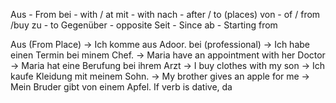 Aus - From
bei - with / at
mit - with
nach - after / to (places)
von - of / from /buy
zu - to 
Gegenüber - opposite
Seit - Since
ab - Starting from

Aus (From Place) -> Ich komme aus Adoor.
bei (professional) -> Ich habe einen Termin bei minem Chef.
							 -> Maria have an appointment with her Doctor -> Maria hat eine Berufung bei ihrem Arzt
							 -> I buy clothes with my son -> Ich kaufe Kleidung mit meinem Sohn. 
							 -> My brother gives an apple for me -> Mein Bruder gibt von einem Apfel. If verb is dative, da






